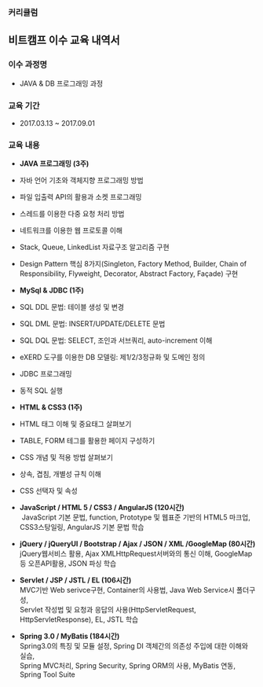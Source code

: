 ### 커리큘럼

## 비트캠프 이수 교육 내역서

### 이수 과정명
* JAVA & DB 프로그래밍 과정

### 교육 기간
* 2017.03.13 ~ 2017.09.01

### 교육 내용
- **JAVA 프로그래밍 (3주)**<br>
-	자바 언어 기초와 객체지향 프로그래밍 방법
-	파일 입출력 API의 활용과 소켓 프로그래밍
-	스레드를 이용한 다중 요청 처리 방법
-	네트워크를 이용한 웹 프로토콜 이해
-	Stack, Queue, LinkedList 자료구조 알고리즘 구현
-	Design Pattern 핵심 8가지(Singleton, Factory Method, Builder, Chain of Responsibility, Flyweight, Decorator, Abstract Factory, Façade) 구현

- **MySql & JDBC (1주)**<br>
-	SQL DDL 문법: 테이블 생성 및 변경
-	SQL DML 문법: INSERT/UPDATE/DELETE 문법
- SQL DQL 문법: SELECT, 조인과 서브쿼리, auto-increment 이해
- eXERD 도구를 이용한 DB 모델링: 제1/2/3정규화 및 도메인 정의
- JDBC 프로그래밍
- 동적 SQL 실행

- **HTML & CSS3 (1주)**<br>
-	HTML 태그 이해 및 중요태그 살펴보기
- TABLE, FORM 테그를 활용한 페이지 구성하기
- CSS 개념 및 적용 방법 살펴보기
- 상속, 겹침, 개별성 규칙 이해
- CSS 선택자 및 속성<br>

- **JavaScript / HTML 5 / CSS3 / AngularJS (120시간)**<br>
  JavaScript 기본 문법, function, Prototype 및 웹표준 기반의 HTML5 마크업, CSS3스탕일링, AngularJS 기본 문법 학습<br>

- **jQuery / jQueryUI / Bootstrap / Ajax / JSON / XML /GoogleMap (80시간)**<br>
  jQuery웹서비스 활용, Ajax XMLHttpRequest서버와의 통신 이해, GoogleMap등 오픈API활용, JSON 파싱 학습<br>

- **Servlet / JSP / JSTL / EL (106시간)**<br>
  MVC기반 Web serivce구현, Container의 사용법, Java Web Service시 폴더구성,<br>
  Servlet 작성법 및 요청과 응답의 사용(HttpServletRequest, HttpServletResponse), EL, JSTL 학습<br>

- **Spring 3.0 / MyBatis (184시간)**<br>
  Spring3.0의 특징 및 모듈 설정, Spring DI 객체간의 의존성 주입에 대한 이해와 실습,<br>
  Spring MVC처리, Spring Security, Spring ORM의 사용, MyBatis 연동, Spring Tool Suite
